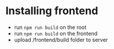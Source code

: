 # Installing frontend

- run `npm run build` on the root
- run `npm run build` on the frontend
- upload /frontend/build folder to server
